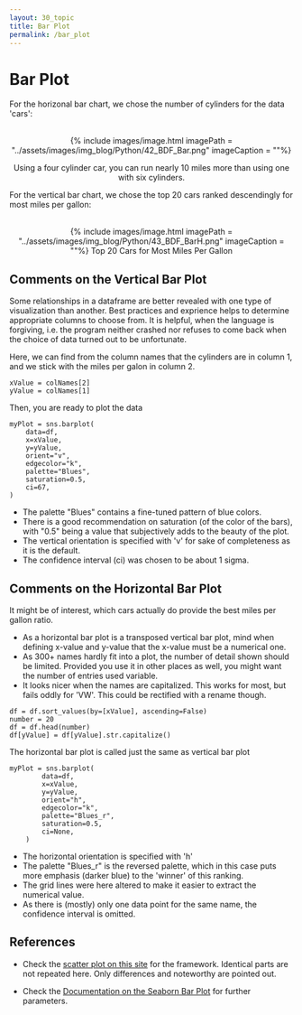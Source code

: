 ```yaml
---
layout: 30_topic
title: Bar Plot
permalink: /bar_plot
---
```


# Bar Plot


For the horizonal bar chart, we chose the number of cylinders for the data 'cars':
<br><br>
<center>

{% include images/image.html imagePath = "../assets/images/img_blog/Python/42_BDF_Bar.png" imageCaption =  ""%}

Using a four cylinder car, you can run nearly 10 miles more than using one with six cylinders.

</center>

For the vertical bar chart, we chose the top 20 cars ranked descendingly for most miles per gallon:
<br><br>
<center>

{% include images/image.html imagePath = "../assets/images/img_blog/Python/43_BDF_BarH.png" imageCaption =  ""%}
Top 20 Cars for Most Miles Per Gallon
</center>

## Comments on the Vertical Bar Plot

Some relationships in a dataframe are better revealed with one type of visualization than another.
Best practices and exprience helps to determine appropriate columns to choose from. It is helpful, when the language is forgiving, i.e. the program neither crashed nor refuses to come back when the choice of data turned out to be unfortunate. 

Here, we can find from the column names that the cylinders are in column 1, and we stick with the miles per galon in column 2. 

>
    xValue = colNames[2]
    yValue = colNames[1]

Then, you are ready to plot the data

>
    myPlot = sns.barplot(
        data=df,
        x=xValue, 
        y=yValue,         
        orient="v", 
        edgecolor="k",
        palette="Blues",
        saturation=0.5,
        ci=67,
    )

- The palette "Blues" contains a fine-tuned pattern of blue colors.
- There is a good recommendation on saturation (of the color of the bars), with "0.5" being a value that subjectively adds to the beauty of the plot.
- The vertical orientation is specified with 'v' for sake of completeness as it is the default.
- The confidence interval (ci) was chosen to be about 1 sigma.

    
## Comments on the Horizontal Bar Plot


It might be of interest, which cars actually do provide the best miles per gallon ratio.

- As a horizontal bar plot is a transposed vertical bar plot, mind when defining x-value and y-value that the x-value must be a numerical one.
- As 300+ names hardly fit into a plot, the number of detail shown should be limited. Provided you use it in other places as well, you might want the number of entries used variable.
- It looks nicer when the names are capitalized. This works for most, but fails oddly for 'VW'. This could be rectified with a rename though. 

>
    df = df.sort_values(by=[xValue], ascending=False)
    number = 20
    df = df.head(number)
    df[yValue] = df[yValue].str.capitalize()

The horizontal bar plot is called just the same as vertical bar plot

>
    myPlot = sns.barplot(
            data=df,
            x=xValue, 
            y=yValue,         
            orient="h",
            edgecolor="k",
            palette="Blues_r",
            saturation=0.5,
            ci=None,
        )


- The horizontal orientation is specified with 'h'
- The palette "Blues_r" is the reversed palette, which in this case puts more emphasis (darker blue) to the 'winner' of this ranking.
- The grid lines were here altered to make it easier to extract the numerical value.
- As there is (mostly) only one data point for the same name, the confidence interval is omitted.


## References 

- Check the [scatter plot on this site](scatter_plot) for the framework. Identical parts are not repeated here. Only differences and noteworthy are pointed out.

- Check the [Documentation on the Seaborn Bar Plot](https://seaborn.pydata.org/generated/seaborn.barplot.html) for further parameters.